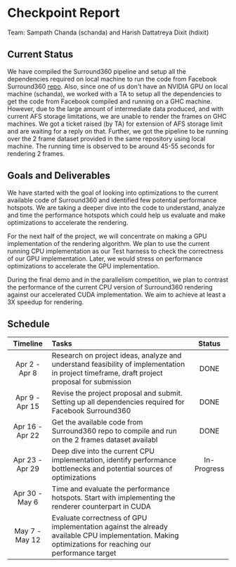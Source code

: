 # Checkpoint Report

Team: Sampath Chanda (schanda) and Harish Dattatreya Dixit (hdixit)

## Current Status
We have compiled the Surround360 pipeline and setup all the dependencies required on local machine to run the code from Facebook Surround360 [repo](https://github.com/facebook/Surround360).
Also, since one of us don't have an NVIDIA GPU on local machine (schanda), we worked with a TA to setup all the dependencies to get the code from Facebook compiled and running on a GHC machine.
However, due to the large amount of intermediate data produced, and with current AFS storage limitations, we are unable to render the frames on GHC machines.
We got a ticket raised (by TA) for extension of AFS storage limit and are waiting for a reply on that.
Further, we got the pipeline to be running over the 2 frame dataset provided in the same repository using local machine. The running time is observed to be around 45-55 seconds for rendering 2 frames.

## Goals and Deliverables
We have started with the goal of looking into optimizations to the current available code of Surround360 and identified few potential performance hotspots.
We are taking a deeper dive into the code to understand, analyze and time the performance hotspots which could help us evaluate and make optimizations to accelerate the rendering.

For the next half of the project, we will concentrate on making a GPU implementation of the rendering algorithm.
We plan to use the current running CPU implementation as our Test harness to check the correctness of our GPU implementation.
Later, we would stress on performance optimizations to accelerate the GPU implementation.

During the final demo and in the parallelism competition, we plan to contrast the performance of the current CPU version of Surround360 rendering against our accelerated CUDA implementation.
We aim to achieve at least a 3X speedup for rendering. 

## Schedule
<table>
<thead>
  <tr>
    <th style="text-align: center"> Timeline </th>
    <th style="text-align: left"> Tasks </th>
    <th style="text-align: center"> Status </th>
  </tr>
</thead>
<tbody>
  <tr>
    <td style="text-align: center"> Apr 2  - Apr 8 </td>
    <td style="text-align: left"> Research on project ideas, analyze and understand feasibility of implementation in project timeframe, draft project proposal for submission </td>
    <td style="text-align: center"> DONE </td>
  </tr>
  <tr>
    <td style="text-align: center"> Apr 9  - Apr 15 </td>
    <td style="text-align: left"> Revise the project proposal and submit. Setting up all dependencies required for Facebook Surround360 </td>
    <td style="text-align: center"> DONE </td>
  </tr>
  <tr>
    <td style="text-align: center"> Apr 16 - Apr 22 </td>
    <td style="text-align: left"> Get the available code from Surround360 repo to compile and run on the 2 frames dataset availabl </td>
    <td style="text-align: center"> DONE </td>
  </tr>
  <tr>
    <td style="text-align: center"> Apr 23 - Apr 29 </td>
    <td style="text-align: left"> Deep dive into the current CPU implementation, identify performance bottlenecks and potential sources of optimizations </td>
    <td style="text-align: center"> In-Progress </td>
  </tr>
  <tr>
    <td style="text-align: center"> Apr 30 - May 6 </td>
    <td style="text-align: left"> Time and evaluate the performance hotspots. Start with implementing the renderer counterpart in CUDA </td>
    <td style="text-align: center">  </td>
  </tr>
  <tr>
    <td style="text-align: center"> May 7  - May 12 </td>
    <td style="text-align: left"> Evaluate correctness of GPU implementation against the already available CPU implementation. Making optimizations for reaching our performance target </td>
    <td style="text-align: center">  </td>
  </tr>
</tbody>

</table>
